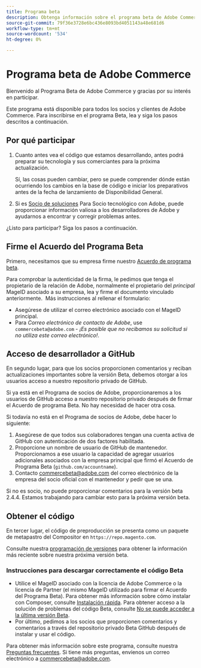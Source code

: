 ```yaml
---
title: Programa beta
description: Obtenga información sobre el programa beta de Adobe Commerce y cómo participar.
source-git-commit: 79f36e3728e6bc436e8093bd4051143a48e681d6
workflow-type: tm+mt
source-wordcount: '534'
ht-degree: 0%

---
```



# Programa beta de Adobe Commerce

Bienvenido al Programa Beta de Adobe Commerce y gracias por su interés en participar.

Este programa está disponible para todos los socios y clientes de Adobe Commerce.
Para inscribirse en el programa Beta, lea y siga los pasos descritos a continuación.

## Por qué participar

1. Cuanto antes vea el código que estamos desarrollando, antes podrá preparar su tecnología y sus comerciantes para la próxima actualización.

   Sí, las cosas pueden cambiar, pero se puede comprender dónde están ocurriendo los cambios en la base de código e iniciar los preparativos antes de la fecha de lanzamiento de Disponibilidad General.

1. Si es [Socio de soluciones](https://developer.adobe.com/commerce/contributor/community/contribution-programs/) Para Socio tecnológico con Adobe, puede proporcionar información valiosa a los desarrolladores de Adobe y ayudarnos a encontrar y corregir problemas antes.

¿Listo para participar? Siga los pasos a continuación.

## Firme el Acuerdo del Programa Beta

Primero, necesitamos que su empresa firme nuestro [Acuerdo de programa beta](https://experiencecloudpanel.adobe.com/c/a/6hxAOc9DD1vCx2tg1jBKGB).

Para comprobar la autenticidad de la firma, le pedimos que tenga el propietario de la relación de Adobe, normalmente el propietario del _principal_ MageID asociado a su empresa, lea y firme el documento vinculado anteriormente. &#x200B;
Más instrucciones al rellenar el formulario:

- Asegúrese de utilizar el correo electrónico asociado con el MageID principal.
- Para _Correo electrónico de contacto de Adobe_, use `commercebeta@adobe.com` - _¡Es posible que no recibamos su solicitud si no utiliza este correo electrónico!_.

## Acceso de desarrollador a GitHub

En segundo lugar, para que los socios proporcionen comentarios y reciban actualizaciones importantes sobre la versión Beta, debemos otorgar a los usuarios acceso a nuestro repositorio privado de GitHub.

Si ya está en el Programa de socios de Adobe, proporcionaremos a los usuarios de GitHub acceso a nuestro repositorio privado después de firmar el Acuerdo de programa Beta. No hay necesidad de hacer otra cosa.

Si todavía no está en el Programa de socios de Adobe, debe hacer lo siguiente:

1. Asegúrese de que todos sus colaboradores tengan una cuenta activa de GitHub con autenticación de dos factores habilitada.
1. Proporcione un nombre de usuario de GitHub de mantenedor. Proporcionamos a ese usuario la capacidad de agregar usuarios adicionales asociados con la empresa principal que firmó el Acuerdo de Programa Beta (`github.com/accountname`).
1. Contacto <commercebeta@adobe.com> del correo electrónico de la empresa del socio oficial con el mantenedor y pedir que se una.

Si no es socio, no puede proporcionar comentarios para la versión beta 2.4.4. Estamos trabajando para cambiar esto para la próxima versión beta.

## Obtener el código

En tercer lugar, el código de preproducción se presenta como un paquete de metapastro del Compositor en `https://repo.magento.com`.

Consulte nuestra [programación de versiones](schedule.md) para obtener la información más reciente sobre nuestra próxima versión beta.

### Instrucciones para descargar correctamente el código Beta

- Utilice el MageID asociado con la licencia de Adobe Commerce o la licencia de Partner (el mismo MageID utilizado para firmar el Acuerdo del Programa Beta).
Para obtener más información sobre cómo instalar con Composer, consulte [Instalación rápida](../installation/composer.md).
Para obtener acceso a la solución de problemas del código Beta, consulte [No se puede acceder a la última versión Beta](https://support.magento.com/hc/en-us/articles/360048169471).
- Por último, pedimos a los socios que proporcionen comentarios y comentarios a través del repositorio privado Beta GitHub después de instalar y usar el código.

Para obtener más información sobre este programa, consulte nuestra [Preguntas frecuentes](https://fieldreadiness-adobe.highspot.com/items/5e5e6b8fc714332f32a7cd96?lfrm=rhp.0). Si tiene más preguntas, envíenos un correo electrónico a <commercebeta@adobe.com>.
